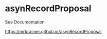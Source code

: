 asynRecordProposal
==================

See Documentation

https://mrkraimer.github.io/asynRecordProposal
